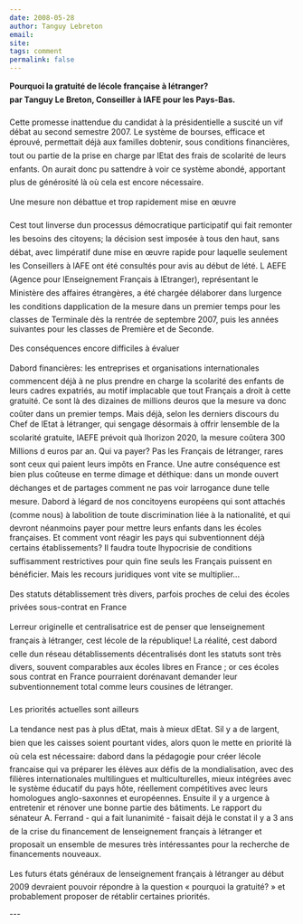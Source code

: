 ```yaml
---
date: 2008-05-28
author: Tanguy Lebreton
email: 
site: 
tags: comment
permalink: false
---
```


<p>
<b>Pourquoi la gratuité de lécole française à létranger?</b>
<br/>
<b>par Tanguy Le Breton, Conseiller à lAFE pour les Pays-Bas.</b>
<br/><br/>
Cette promesse inattendue du candidat à la présidentielle a suscité un vif débat au second semestre 2007. Le système de bourses, efficace et éprouvé, permettait déjà aux familles dobtenir, sous conditions financières, tout ou partie de la prise en charge par lEtat des frais de scolarité de leurs enfants. On aurait donc pu sattendre à voir ce système abondé, apportant plus de générosité là où cela est encore nécessaire.
<br/><br/>
Une mesure non débattue et trop rapidement mise en œuvre
<br/><br/>
Cest tout linverse dun processus démocratique participatif qui fait remonter les besoins des citoyens; la décision sest imposée à tous den haut, sans débat, avec limpératif dune mise en œuvre rapide pour laquelle seulement les Conseillers à lAFE ont été consultés pour avis au début de lété. L AEFE (Agence pour lEnseignement Français à lEtranger), représentant le Ministère des affaires étrangères, a été chargée délaborer dans lurgence les conditions dapplication de la mesure dans un premier temps pour les classes de Terminale dès la rentrée de septembre 2007, puis les années suivantes pour les classes de Première et de Seconde.
<br/><br/>
Des conséquences encore difficiles à évaluer
<br/><br/>
Dabord financières: les entreprises et organisations internationales commencent déjà à ne plus prendre en charge la scolarité des enfants de leurs cadres expatriés, au motif implacable que tout Français a droit à cette gratuité. Ce sont là des dizaines de millions deuros que la mesure va donc coûter dans un premier temps. Mais déjà, selon les derniers discours du Chef de lEtat à létranger, qui sengage désormais à offrir lensemble de la scolarité gratuite, lAEFE prévoit quà lhorizon 2020, la mesure coûtera 300 Millions d euros par an. Qui va payer? Pas les Français de létranger, rares sont ceux qui paient leurs impôts en France. Une autre conséquence est bien plus coûteuse en terme dimage et déthique: dans un monde ouvert déchanges et de partages comment ne pas voir larrogance dune telle mesure. Dabord à légard de nos concitoyens européens qui sont attachés (comme nous) à labolition de toute discrimination liée à la nationalité, et qui devront néanmoins payer pour mettre leurs enfants dans les écoles françaises. Et comment vont réagir les pays qui subventionnent déjà certains établissements? Il faudra toute lhypocrisie de conditions suffisamment restrictives pour quin fine seuls les Français puissent en bénéficier. Mais les recours juridiques vont vite se multiplier...
<br/><br/>
Des statuts détablissement très divers, parfois proches de celui des écoles privées sous-contrat en France
<br/><br/>
Lerreur originelle et centralisatrice est de penser que lenseignement français à létranger, cest lécole de la république! La réalité, cest dabord celle dun réseau détablissements décentralisés dont les statuts sont très divers, souvent comparables aux écoles libres en France ; or ces écoles sous contrat en France pourraient dorénavant demander leur subventionnement total comme leurs cousines de létranger.
<br/><br/>
Les priorités actuelles sont ailleurs
<br/><br/>
La tendance nest pas à plus dEtat, mais à mieux dEtat. Sil y a de largent, bien que les caisses soient pourtant vides, alors quon le mette en priorité là où cela est nécessaire: dabord dans la pédagogie pour créer lécole francaise qui va préparer les élèves aux défis de la mondialisation, avec des filières internationales multilingues et multiculturelles, mieux intégrées avec le système éducatif du pays hôte, réellement compétitives avec leurs homologues anglo-saxonnes et européennes. Ensuite il y a urgence à entretenir et rénover une bonne partie des bâtiments. Le rapport du sénateur A. Ferrand - qui a fait lunanimité - faisait déjà le constat il y a 3 ans de la crise du financement de lenseignement français à létranger et proposait un ensemble de mesures très intéressantes pour la recherche de financements nouveaux.
<br/><br/>
Les futurs états généraux de lenseignement français à létranger au début 2009 devraient pouvoir répondre à la question « pourquoi la gratuité? » et probablement proposer de rétablir certaines priorités.
</p>
---
